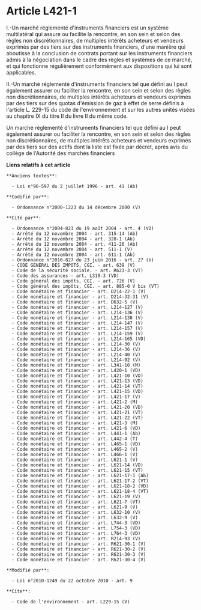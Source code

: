 # Article L421-1

I.-Un marché réglementé d'instruments financiers est un système multilatéral qui assure ou facilite la rencontre, en son sein
et selon des règles non discrétionnaires, de multiples intérêts acheteurs et vendeurs exprimés par des tiers sur des
instruments financiers, d'une manière qui aboutisse à la conclusion de contrats portant sur les instruments financiers admis
à la négociation dans le cadre des règles et systèmes de ce marché, et qui fonctionne régulièrement conformément aux
dispositions qui lui sont applicables. 

II.-Un marché réglementé d'instruments financiers tel que défini au I peut également assurer ou faciliter la rencontre, en
son sein et selon des règles non discrétionnaires, de multiples intérêts acheteurs et vendeurs exprimés par des tiers sur des
quotas d'émission de gaz à effet de serre définis à l'article L. 229-15 du code de l'environnement et sur les autres unités
visées au chapitre IX du titre II du livre II du même code. 

Un marché réglementé d'instruments financiers tel que défini au I peut également assurer ou faciliter la rencontre, en son
sein et selon des règles non discrétionnaires, de multiples intérêts acheteurs et vendeurs exprimés par des tiers sur des
actifs dont la liste est fixée par décret, après avis du collège de l'Autorité des marchés financiers

**Liens relatifs à cet article**

	**Anciens textes**:

	  - Loi n°96-597 du 2 juillet 1996 - art. 41 (Ab)

	**Codifié par**:

	  - Ordonnance n°2000-1223 du 14 décembre 2000 (V)

	**Cité par**:

	  - Ordonnance n°2004-823 du 19 août 2004 - art. 4 (VD)
	  - Arrêté du 12 novembre 2004 - art. 315-14 (Ab)
	  - Arrêté du 12 novembre 2004 - art. 328-1 (Ab)
	  - Arrêté du 12 novembre 2004 - art. 411-26 (Ab)
	  - Arrêté du 12 novembre 2004 - art. 511-1 (V)
	  - Arrêté du 12 novembre 2004 - art. 611-1 (Ab)
	  - Ordonnance n°2016-827 du 23 juin 2016 - art. 27 (V)
	  - CODE GENERAL DES IMPOTS, CGI. - art. 639 (V)
	  - Code de la sécurité sociale. - art. R623-3 (VT)
	  - Code des assurances - art. L310-3 (VD)
	  - Code général des impôts, CGI. - art. 726 (V)
	  - Code général des impôts, CGI. - art. 885-0 V bis (VT)
	  - Code monétaire et financier - art. D214-22-1 (V)
	  - Code monétaire et financier - art. D214-32-31 (V)
	  - Code monétaire et financier - art. D632-5 (V)
	  - Code monétaire et financier - art. L214-127 (V)
	  - Code monétaire et financier - art. L214-136 (V)
	  - Code monétaire et financier - art. L214-138 (V)
	  - Code monétaire et financier - art. L214-147 (V)
	  - Code monétaire et financier - art. L214-157 (V)
	  - Code monétaire et financier - art. L214-159 (V)
	  - Code monétaire et financier - art. L214-165 (VD)
	  - Code monétaire et financier - art. L214-30 (V)
	  - Code monétaire et financier - art. L214-36 (V)
	  - Code monétaire et financier - art. L214-40 (V)
	  - Code monétaire et financier - art. L214-92 (V)
	  - Code monétaire et financier - art. L341-10 (M)
	  - Code monétaire et financier - art. L420-1 (VD)
	  - Code monétaire et financier - art. L421-10 (VD)
	  - Code monétaire et financier - art. L421-13 (VD)
	  - Code monétaire et financier - art. L421-14 (VT)
	  - Code monétaire et financier - art. L421-15 (VD)
	  - Code monétaire et financier - art. L421-17 (V)
	  - Code monétaire et financier - art. L421-2 (M)
	  - Code monétaire et financier - art. L421-20 (VD)
	  - Code monétaire et financier - art. L421-21 (VT)
	  - Code monétaire et financier - art. L421-22 (VT)
	  - Code monétaire et financier - art. L421-3 (M)
	  - Code monétaire et financier - art. L421-6 (VD)
	  - Code monétaire et financier - art. L441-1 (Ab)
	  - Code monétaire et financier - art. L442-4 (T)
	  - Code monétaire et financier - art. L465-1 (VD)
	  - Code monétaire et financier - art. L465-2 (V)
	  - Code monétaire et financier - art. L466-1 (V)
	  - Code monétaire et financier - art. L621-1 (V)
	  - Code monétaire et financier - art. L621-14 (VD)
	  - Code monétaire et financier - art. L621-15 (VT)
	  - Code monétaire et financier - art. L621-17-1 (Ab)
	  - Code monétaire et financier - art. L621-17-2 (VT)
	  - Code monétaire et financier - art. L621-18-2 (VD)
	  - Code monétaire et financier - art. L621-18-4 (VT)
	  - Code monétaire et financier - art. L621-19 (V)
	  - Code monétaire et financier - art. L621-7 (VT)
	  - Code monétaire et financier - art. L621-9 (V)
	  - Code monétaire et financier - art. L632-10 (V)
	  - Code monétaire et financier - art. L632-9 (V)
	  - Code monétaire et financier - art. L744-3 (VD)
	  - Code monétaire et financier - art. L754-3 (VD)
	  - Code monétaire et financier - art. L764-3 (VD)
	  - Code monétaire et financier - art. R214-93 (V)
	  - Code monétaire et financier - art. R621-30-1 (V)
	  - Code monétaire et financier - art. R621-30-2 (V)
	  - Code monétaire et financier - art. R621-30-3 (V)
	  - Code monétaire et financier - art. R621-30-4 (V)

	**Modifié par**:

	  - Loi n°2010-1249 du 22 octobre 2010 - art. 9

	**Cite**:

	  - Code de l'environnement - art. L229-15 (V)

